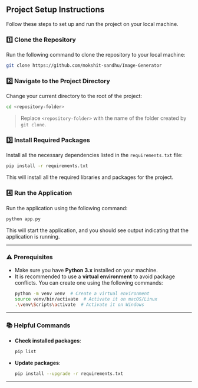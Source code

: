 ## Project Setup Instructions

Follow these steps to set up and run the project on your local machine.

### 1️⃣ **Clone the Repository**
Run the following command to clone the repository to your local machine:
```bash
git clone https://github.com/mokshit-sandhu/Image-Generator
```

### 2️⃣ **Navigate to the Project Directory**
Change your current directory to the root of the project:
```bash
cd <repository-folder>
```
> Replace `<repository-folder>` with the name of the folder created by `git clone`.

### 3️⃣ **Install Required Packages**
Install all the necessary dependencies listed in the `requirements.txt` file:
```bash
pip install -r requirements.txt
```
This will install all the required libraries and packages for the project.

### 4️⃣ **Run the Application**
Run the application using the following command:
```bash
python app.py
```
This will start the application, and you should see output indicating that the application is running.

---

### ⚠️ **Prerequisites**
- Make sure you have **Python 3.x** installed on your machine.
- It is recommended to use a **virtual environment** to avoid package conflicts. You can create one using the following commands:
  ```bash
  python -m venv venv  # Create a virtual environment
  source venv/bin/activate  # Activate it on macOS/Linux
  .\venv\Scripts\activate  # Activate it on Windows
  ```

---

### 📚 **Helpful Commands**
- **Check installed packages**:
  ```bash
  pip list
  ```
- **Update packages**:
  ```bash
  pip install --upgrade -r requirements.txt
  ```

---
